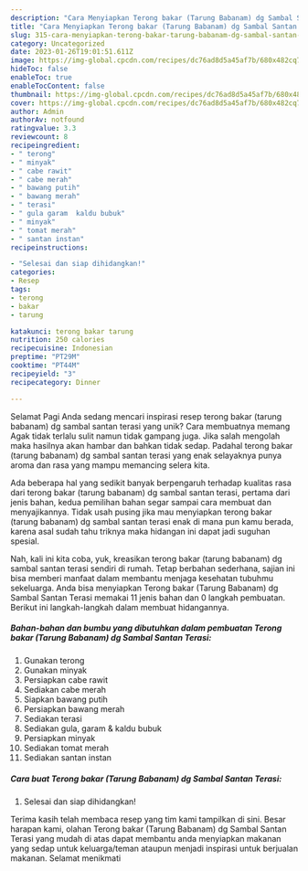 ```yaml
---
description: "Cara Menyiapkan Terong bakar (Tarung Babanam) dg Sambal Santan Terasi yang Lezat, Lezat"
title: "Cara Menyiapkan Terong bakar (Tarung Babanam) dg Sambal Santan Terasi yang Lezat, Lezat"
slug: 315-cara-menyiapkan-terong-bakar-tarung-babanam-dg-sambal-santan-terasi-yang-lezat-lezat
category: Uncategorized
date: 2023-01-26T19:01:51.611Z
image: https://img-global.cpcdn.com/recipes/dc76ad8d5a45af7b/680x482cq70/terong-bakar-tarung-babanam-dg-sambal-santan-terasi-foto-resep-utama.jpg
hideToc: false
enableToc: true
enableTocContent: false
thumbnail: https://img-global.cpcdn.com/recipes/dc76ad8d5a45af7b/680x482cq70/terong-bakar-tarung-babanam-dg-sambal-santan-terasi-foto-resep-utama.jpg
cover: https://img-global.cpcdn.com/recipes/dc76ad8d5a45af7b/680x482cq70/terong-bakar-tarung-babanam-dg-sambal-santan-terasi-foto-resep-utama.jpg
author: Admin
authorAv: notfound
ratingvalue: 3.3
reviewcount: 8
recipeingredient:
- " terong"
- " minyak"
- " cabe rawit"
- " cabe merah"
- " bawang putih"
- " bawang merah"
- " terasi"
- " gula garam  kaldu bubuk"
- " minyak"
- " tomat merah"
- " santan instan"
recipeinstructions:

- "Selesai dan siap dihidangkan!"
categories:
- Resep
tags:
- terong
- bakar
- tarung

katakunci: terong bakar tarung 
nutrition: 250 calories
recipecuisine: Indonesian
preptime: "PT29M"
cooktime: "PT44M"
recipeyield: "3"
recipecategory: Dinner

---
```



Selamat Pagi Anda sedang mencari inspirasi resep terong bakar (tarung babanam) dg sambal santan terasi yang unik? Cara membuatnya memang Agak tidak terlalu sulit namun tidak gampang juga. Jika salah mengolah maka hasilnya akan hambar dan bahkan tidak sedap. Padahal terong bakar (tarung babanam) dg sambal santan terasi yang enak selayaknya punya aroma dan rasa yang mampu memancing selera kita.




Ada beberapa hal yang sedikit banyak berpengaruh terhadap kualitas rasa dari terong bakar (tarung babanam) dg sambal santan terasi, pertama dari jenis bahan, kedua pemilihan bahan segar sampai cara membuat dan menyajikannya. Tidak usah pusing jika mau menyiapkan terong bakar (tarung babanam) dg sambal santan terasi enak di mana pun kamu berada, karena asal sudah tahu triknya maka hidangan ini dapat jadi suguhan spesial.


Nah, kali ini kita coba, yuk, kreasikan terong bakar (tarung babanam) dg sambal santan terasi sendiri di rumah. Tetap berbahan sederhana, sajian ini bisa memberi manfaat dalam membantu menjaga kesehatan tubuhmu sekeluarga. Anda bisa menyiapkan Terong bakar (Tarung Babanam) dg Sambal Santan Terasi memakai 11 jenis bahan dan 0 langkah pembuatan. Berikut ini langkah-langkah dalam membuat hidangannya.

<!--inarticleads1-->

##### Bahan-bahan dan bumbu yang dibutuhkan dalam pembuatan Terong bakar (Tarung Babanam) dg Sambal Santan Terasi:

1. Gunakan  terong
1. Gunakan  minyak
1. Persiapkan  cabe rawit
1. Sediakan  cabe merah
1. Siapkan  bawang putih
1. Persiapkan  bawang merah
1. Sediakan  terasi
1. Sediakan  gula, garam &amp; kaldu bubuk
1. Persiapkan  minyak
1. Sediakan  tomat merah
1. Sediakan  santan instan




<!--inarticleads2-->

##### Cara buat Terong bakar (Tarung Babanam) dg Sambal Santan Terasi:


1. Selesai dan siap dihidangkan!



Terima kasih telah membaca resep yang tim kami tampilkan di sini. Besar harapan kami, olahan Terong bakar (Tarung Babanam) dg Sambal Santan Terasi yang mudah di atas dapat membantu anda menyiapkan makanan yang sedap untuk keluarga/teman ataupun menjadi inspirasi untuk berjualan makanan. Selamat menikmati

